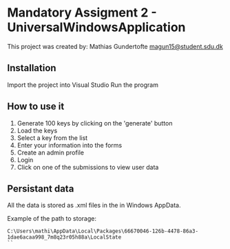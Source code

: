 # Mandatory Assigment 2 - UniversalWindowsApplication

This project was created by: 
Mathias Gundertofte 
magun15@student.sdu.dk

## Installation
Import the project into Visual Studio
Run the program

## How to use it
1. Generate 100 keys by clicking on the 'generate' button
2. Load the keys
3. Select a key from the list
4. Enter your information into the forms
5. Create an admin profile
6. Login
7. Click on one of the submissions to view user data

## Persistant data
All the data is stored as .xml files in the in Windows AppData.

Example of the path to storage:
```
C:\Users\mathi\AppData\Local\Packages\66670046-126b-4478-86a3-1dae6acaa998_7m8q23r05h88a\LocalState
``
